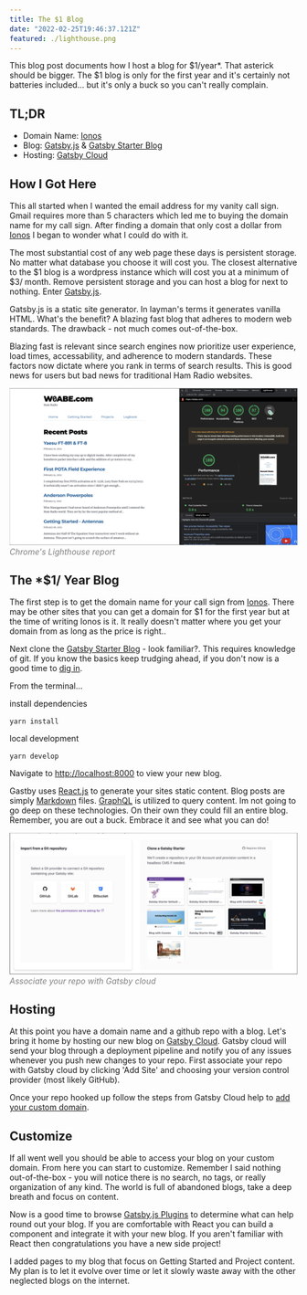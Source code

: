 ```yaml
---
title: The $1 Blog
date: "2022-02-25T19:46:37.121Z"
featured: ./lighthouse.png
---
```


This blog post documents how I host a blog for $1/year*. That asterick should be bigger. The $1 blog is only for the first year and it's certainly not batteries included... but it's only a buck so you can't really complain.

## TL;DR
- Domain Name: [Ionos](https://www.ionos.com/)
- Blog: [Gatsby.js](https://www.gatsbyjs.com/) & [Gatsby Starter Blog](https://www.gatsbyjs.com/starters/gatsbyjs/gatsby-starter-blog)
- Hosting: [Gatsby Cloud](https://www.gatsbyjs.com/products/cloud/)


## How I Got Here
This all started when I wanted the email address for my vanity call sign. Gmail requires more than 5 characters which led me to buying the domain name for my call sign. After finding a domain that only cost a dollar from [Ionos](https://www.ionos.com/) I began to wonder what I could do with it.

The most substantial cost of any web page these days is persistent storage. No matter what database you choose it will cost you. The closest alternative to the $1 blog is a wordpress instance which will cost you at a minimum of $3/ month. Remove persistent storage and you can host a blog for next to nothing. Enter [Gatsby.js](https://www.gatsbyjs.com/).

Gatsby.js is a static site generator. In layman's terms it generates vanilla HTML. What's the benefit? A blazing fast blog that adheres to modern web standards. The drawback - not much comes out-of-the-box. 

Blazing fast is relevant since search engines now prioritize user experience, load times, accessability, and adherence to modern standards. These factors now dictate where you rank in terms of search results. This is good news for users but bad news for traditional Ham Radio websites.

![Fast!](./lighthouse.png)
<span style="color:gray">*Chrome's Lighthouse report*</span>

## The *$1/ Year Blog

The first step is to get the domain name for your call sign from [Ionos](https://www.ionos.com/). There may be other sites that you can get a domain for $1 for the first year but at the time of writing Ionos is it. It really doesn't matter where you get your domain from as long as the price is right..

Next clone the [Gatsby Starter Blog](https://www.gatsbyjs.com/starters/gatsbyjs/gatsby-starter-blog) - look familiar?. This requires knowledge of git. If you know the basics keep trudging ahead, if you don't now is a good time to [dig in](https://www.freecodecamp.org/news/learn-the-basics-of-git-in-under-10-minutes-da548267cc91/).

From the terminal...

install dependencies
    
    yarn install

local development 
    
    yarn develop

Navigate to [http://localhost:8000](http://localhost:8000) to view your new blog.

Gastby uses [React.js](https://reactjs.org/) to generate your sites static content. Blog posts are simply [Markdown](https://en.wikipedia.org/wiki/Markdown) files. [GraphQL](https://graphql.org/) is utilized to query content. Im not going to go deep on these technologies. On their own they could fill an entire blog. Remember, you are out a buck. Embrace it and see what you can do!

![Fast!](./gatsby.png)
<span style="color:gray">*Associate your repo with Gatsby cloud*</span>

## Hosting
At this point you have a domain name and a github repo with a blog. Let's bring it home by hosting our new blog on [Gatsby Cloud](https://www.gatsbyjs.com/products/cloud/). Gatsby cloud will send your blog through a deployment pipeline and notify you of any issues whenever you push new changes to your repo. First associate your repo with Gatsby cloud by clicking 'Add Site' and choosing your version control provider (most likely GitHub).

Once your repo hooked up follow the steps from Gatsby Cloud help to [add your custom domain](https://support.gatsbyjs.com/hc/en-us/articles/360063469873-Adding-a-Custom-Domain).

## Customize
If all went well you should be able to access your blog on your custom domain. From here you can start to customize. Remember I said nothing out-of-the-box - you will notice there is no search, no tags, or really organization of any kind. The world is full of abandoned blogs, take a deep breath and focus on content.

Now is a good time to browse [Gatsby.js Plugins](https://www.gatsbyjs.com/plugins) to determine what can help round out your blog. If you are comfortable with React you can build a component and integrate it with your new blog. If you aren't familiar with React then congratulations you have a new side project! 

I added pages to my blog that focus on Getting Started and Project content. My plan is to let it evolve over time or let it slowly waste away with the other neglected blogs on the internet. 